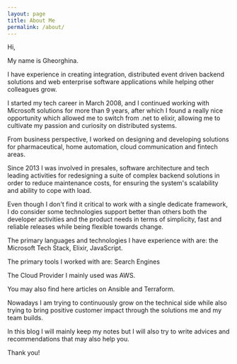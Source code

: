 ```yaml
---
layout: page
title: About Me
permalink: /about/
---
```


Hi,

My name is Gheorghina.

I have experience in creating integration, distributed event driven backend solutions and web enterprise software applications while helping other colleagues grow.

I started my tech career in March 2008, and I continued working with Microsoft solutions for more than 9 years, after which I found a really nice opportunity which allowed me to switch from .net to elixir, allowing me to cultivate my passion and curiosity on distributed systems. 

From business perspective, I worked on designing and developing solutions for pharmaceutical, home automation, cloud communication and fintech areas. 

Since 2013 I was involved in presales, software architecture and tech leading activities for redesigning a suite of complex backend solutions in order to reduce maintenance costs, for ensuring the system's scalability and ability to cope with load.   

Even though I don't find it critical to work with a single dedicate framework, I do consider some technologies support better than others both the developer activities and the product needs in terms of simplicity, fast and reliable releases while being flexible towards change. 

The primary languages and technologies I have experience with are: the Microsoft Tech Stack, Elixir, JavaScript.

The primary tools I worked with are: Search Engines

The Cloud Provider I mainly used was AWS.
 
You may also find here articles on Ansible and Terraform.

Nowadays I am trying to continuously grow on the technical side while also trying to bring positive customer impact through the solutions me and my team builds.  

In this blog I will mainly keep my notes but I will also try to write advices and recommendations that may also help you.

Thank you!
